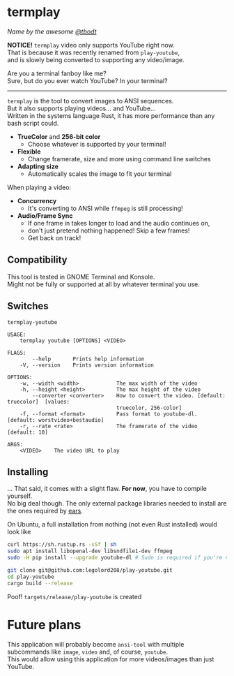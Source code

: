 # termplay
*Name by the awesome [@tbodt](https://github.com/tbodt)*

**NOTICE!** `termplay` video only supports YouTube right now.  
That is because it was recently renamed from `play-youtube`,  
and is slowly being converted to supporting any video/image.

Are you a terminal fanboy like me?  
Sure, but do you ever watch YouTube? In your terminal?

----------------------------------------------------

`termplay` is the tool to convert images to ANSI sequences.  
But it also supports playing videos... and YouTube...  
Written in the systems language Rust, it has more performance than any bash script could.

 - **TrueColor** and **256-bit color**
   - Choose whatever is supported by your terminal!
 - **Flexible**
   - Change framerate, size and more using command line switches
 - **Adapting size**
   - Automatically scales the image to fit your terminal

When playing a video:  
 - **Concurrency**
   - It's converting to ANSI while `ffmpeg` is still processing!
 - **Audio/Frame Sync**
   - If one frame in takes longer to load and the audio continues on,
   - don't just pretend nothing happened! Skip a few frames!
   - Get back on track!

## Compatibility

This tool is tested in GNOME Terminal and Konsole.  
Might not be fully or supported at all by whatever terminal you use.

## Switches

```
termplay-youtube

USAGE:
    termplay youtube [OPTIONS] <VIDEO>

FLAGS:
        --help       Prints help information
    -V, --version    Prints version information

OPTIONS:
    -w, --width <width>            The max width of the video
    -h, --height <height>          The max height of the video
        --converter <converter>    How to convert the video. [default: truecolor]  [values:
                                   truecolor, 256-color]
    -f, --format <format>          Pass format to youtube-dl. [default: worstvideo+bestaudio]
    -r, --rate <rate>              The framerate of the video [default: 10]

ARGS:
    <VIDEO>    The video URL to play
```

## Installing

... That said, it comes with a slight flaw. **For now**, you have to compile yourself.  
No big deal though.
The only external package libraries needed to install are the ones required by [ears](https://github.com/jhasse/ears).  

On Ubuntu, a full installation from nothing (not even Rust installed) would look like
```bash
curl https://sh.rustup.rs -sSf | sh
sudo apt install libopenal-dev libsndfile1-dev ffmpeg
sudo -H pip install --upgrade youtube-dl # Sudo is required if you're not using a single user python installation

git clone git@github.com:legolord208/play-youtube.git
cd play-youtube
cargo build --release
```
Poof! `targets/release/play-youtube` is created

# Future plans

This application will probably become `ansi-tool` with multiple subcommands like `image`, `video` and, of course, `youtube`.  
This would allow using this application for more videos/images than just YouTube.
